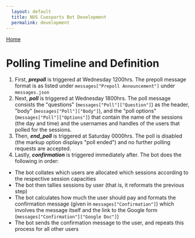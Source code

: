 ```yaml
---
  layout: default
  title: NUS Cuesports Bot Development
  permalink: development
---
```


[Home](index.md)

# Polling Timeline and Definition
1. First, ***prepoll*** is triggered at Wednesday 1200hrs. The prepoll message format is as listed under ```messages["Prepoll Announcement"]``` under ```messages.json```
1. Next, ***poll*** is triggered at Wednesday 1800hrs. The poll message consists the "questions" (```messages["Poll"]["Question"]```) as the header, "body" (```messages["Poll"]["Body"]```), and the "poll options" (```messages["Poll"]["Options"]```) that contain the name of the sessions (the day and time) and the usernames and handles of the users that polled for the sessions.
1. Then, ***end_poll*** is triggered at Saturday 0000hrs. The poll is disabled (the markup option displays "poll ended") and no further polling requests are accepted.
1. Lastly, ***confirmation*** is triggered immediately after. The bot does the following in order:
  - The bot collates which users are allocated which sessions according to the respective session capacities
  - The bot then tallies sessions by user (that is, it reformats the previous step)
  - The bot calculates how much the user should pay and formats the confirmation message (given in ```messages["Confirmation"]```) which involves the message itself and the link to the Google form (```messages["Confirmation"]["Google Doc"]```)
  - The bot sends the confirmation message to the user, and repeats this process for all other users